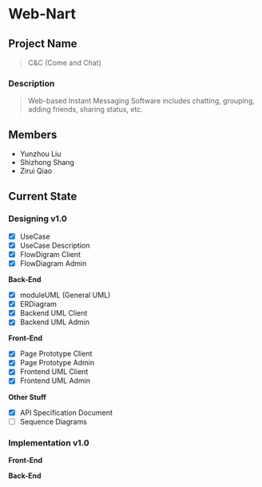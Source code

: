 # Web-Nart

## Project Name
> C&C (Come and Chat)

### Description
> Web-based Instant Messaging Software includes chatting, grouping, adding friends, sharing status, etc.

## Members
- Yunzhou Liu
- Shizhong Shang
- Zirui Qiao

## Current State
### Designing v1.0

- [x] UseCase<br/>
- [x] UseCase Description<br/>
- [x] FlowDigram Client<br/>
- [x] FlowDiagram Admin<br/>

**Back-End**<br/>

- [x] moduleUML (General UML)<br/>
- [x] ERDiagram<br/>
- [x] Backend UML Client<br/>
- [x] Backend UML Admin<br/>

**Front-End**<br/>
- [x] Page Prototype Client<br/>
- [x] Page Prototype Admin<br/>
- [x] Frontend UML Client<br/>
- [x] Frontend UML Admin<br/>

**Other Stuff**<br/>
- [x] API Specification Document<br/>
- [ ] Sequence Diagrams<br/>

### Implementation v1.0

**Front-End**<br/>

**Back-End**<br/>
